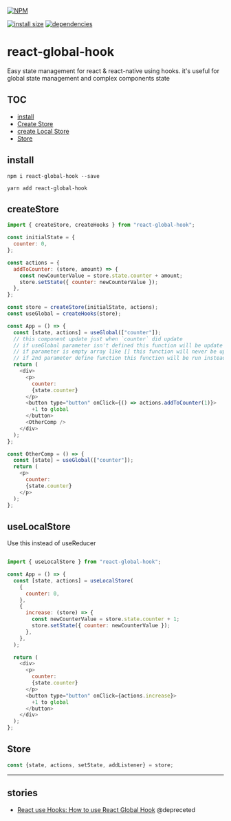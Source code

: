 [![NPM](https://nodei.co/npm/react-global-hook.png)](https://nodei.co/npm/react-global-hook/)

[![install size](https://packagephobia.now.sh/badge?p=react-global-hook)](https://packagephobia.now.sh/result?p=react-global-hook) [![dependencies](https://david-dm.org/hosseinmd/react-global-hook.svg)](https://david-dm.org/hosseinmd/react-global-hook.svg)

# react-global-hook

Easy state management for react & react-native using hooks.
it's useful for global state management and complex components state


## TOC

* [install](#install)
* [Create Store](#createStore)
* [create Local Store ](#useLocalStore)
* [Store](#Store)

## install

```npm
npm i react-global-hook --save
```

```npm
yarn add react-global-hook 
```


## createStore

```javascript
import { createStore, createHooks } from "react-global-hook";

const initialState = {
  counter: 0,
};

const actions = {
  addToCounter: (store, amount) => {
    const newCounterValue = store.state.counter + amount;
    store.setState({ counter: newCounterValue });
  },
};

const store = createStore(initialState, actions);
const useGlobal = createHooks(store);

const App = () => {
  const [state, actions] = useGlobal(["counter"]);
  // this component update just when `counter` did update
  // if useGlobal parameter isn't defined this function will be update at any change state
  // if parameter is empty array like [] this function will never be update
  // if 2nd parameter define function this function will be run instead update componentF
  return (
    <div>
      <p>
        counter:
        {state.counter}
      </p>
      <button type="button" onClick={() => actions.addToCounter(1)}>
        +1 to global
      </button>
      <OtherComp />
    </div>
  );
};

const OtherComp = () => {
  const [state] = useGlobal(["counter"]);
  return (
    <p>
      counter:
      {state.counter}
    </p>
  );
};

```

## useLocalStore
Use this instead of useReducer

```javascript

import { useLocalStore } from "react-global-hook";

const App = () => {
  const [state, actions] = useLocalStore(
    {
      counter: 0,
    },
    {
      increase: (store) => {
        const newCounterValue = store.state.counter + 1;
        store.setState({ counter: newCounterValue });
      },
    },
  );

  return (
    <div>
      <p>
        counter:
        {state.counter}
      </p>
      <button type="button" onClick={actions.increase}>
        +1 to global
      </button>
    </div>
  );
};

```

## Store

```javascript
const {state, actions, setState, addListener} = store;
```

---

## stories
- [React use Hooks: How to use React Global Hook](https://medium.com/@hosseinm.developer/manage-state-with-react-hooks-how-to-use-react-global-hook-785331e5f1f) @depreceted